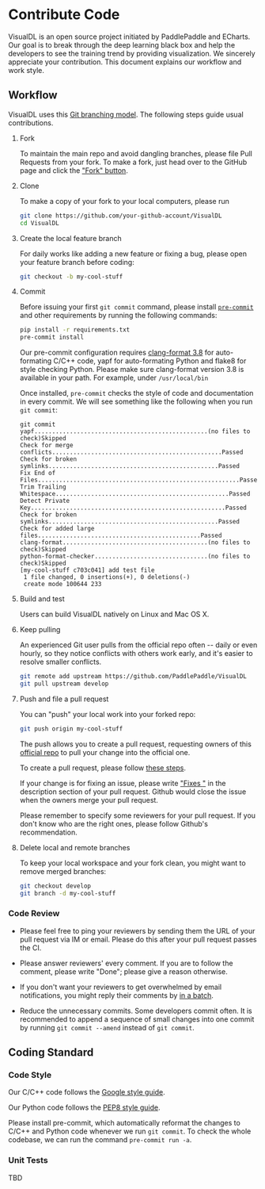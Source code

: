 # Contribute Code

VisualDL is an open source project initiated by PaddlePaddle and ECharts.
Our goal is to break through the deep learning black box and help the developers to see the training trend by providing visualization.
We sincerely appreciate your contribution.  This document explains our workflow and work style.

## Workflow

VisualDL uses this [Git branching model](http://nvie.com/posts/a-successful-git-branching-model/).  The following steps guide usual contributions.

1. Fork

   To maintain the main repo and avoid dangling branches, please file Pull Requests from your fork. To make a fork, just head over to the GitHub page and click the ["Fork" button](https://help.github.com/articles/fork-a-repo/).

1. Clone

   To make a copy of your fork to your local computers, please run

   ```bash
   git clone https://github.com/your-github-account/VisualDL
   cd VisualDL
   ```

1. Create the local feature branch

   For daily works like adding a new feature or fixing a bug, please open your feature branch before coding:

   ```bash
   git checkout -b my-cool-stuff
   ```

1. Commit

   Before issuing your first `git commit` command, please install [`pre-commit`](http://pre-commit.com/) and other requirements by running the following commands:

   ```bash
   pip install -r requirements.txt
   pre-commit install
   ```

   Our pre-commit configuration requires [clang-format 3.8](http://releases.llvm.org/download.html) for auto-formating C/C++ code, yapf for auto-formating Python and flake8 for style checking Python.
   Please make sure clang-format version 3.8 is available in your path. For example, under ```/usr/local/bin```

   Once installed, `pre-commit` checks the style of code and documentation in every commit.  We will see something like the following when you run `git commit`:

   ```
   git commit
   yapf.................................................(no files to check)Skipped
   Check for merge conflicts................................................Passed
   Check for broken symlinks................................................Passed
   Fix End of Files.........................................................Passed
   Trim Trailing Whitespace.................................................Passed
   Detect Private Key.......................................................Passed
   Check for broken symlinks................................................Passed
   Check for added large files..............................................Passed
   clang-format.........................................(no files to check)Skipped
   python-format-checker................................(no files to check)Skipped
   [my-cool-stuff c703c041] add test file
    1 file changed, 0 insertions(+), 0 deletions(-)
    create mode 100644 233
   ```

1. Build and test

   Users can build VisualDL natively on Linux and Mac OS X.

1. Keep pulling

   An experienced Git user pulls from the official repo often -- daily or even hourly, so they notice conflicts with others work early, and it's easier to resolve smaller conflicts.

   ```bash
   git remote add upstream https://github.com/PaddlePaddle/VisualDL
   git pull upstream develop
   ```

1. Push and file a pull request

   You can "push" your local work into your forked repo:

   ```bash
   git push origin my-cool-stuff
   ```

   The push allows you to create a pull request, requesting owners of this [official repo](https://github.com/PaddlePaddle/VisualDL) to pull your change into the official one.

   To create a pull request, please follow [these steps](https://help.github.com/articles/creating-a-pull-request/).

   If your change is for fixing an issue, please write ["Fixes <issue-URL>"](https://help.github.com/articles/closing-issues-using-keywords/) in the description section of your pull request.  Github would close the issue when the owners merge your pull request.

   Please remember to specify some reviewers for your pull request.  If you don't know who are the right ones, please follow Github's recommendation.


1. Delete local and remote branches

   To keep your local workspace and your fork clean, you might want to remove merged branches:

   ```bash
   git checkout develop
   git branch -d my-cool-stuff
   ```

### Code Review

-  Please feel free to ping your reviewers by sending them the URL of your pull request via IM or email.  Please do this after your pull request passes the CI.

- Please answer reviewers' every comment.  If you are to follow the comment, please write "Done"; please give a reason otherwise.

- If you don't want your reviewers to get overwhelmed by email notifications, you might reply their comments by [in a batch](https://help.github.com/articles/reviewing-proposed-changes-in-a-pull-request/).

- Reduce the unnecessary commits.  Some developers commit often.  It is recommended to append a sequence of small changes into one commit by running `git commit --amend` instead of `git commit`.


## Coding Standard

### Code Style

Our C/C++ code follows the [Google style guide](http://google.github.io/styleguide/cppguide.html).

Our Python code follows the [PEP8 style guide](https://www.python.org/dev/peps/pep-0008/).


Please install pre-commit, which automatically reformat the changes to C/C++ and Python code whenever we run `git commit`.  To check the whole codebase, we can run the command `pre-commit run -a`.

### Unit Tests

TBD
